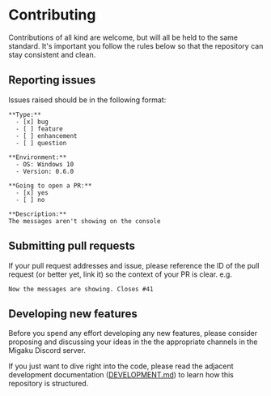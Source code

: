 # Contributing

Contributions of all kind are welcome, but will all be held to the same standard. It's important you follow the rules below so that the repository can stay consistent and clean.

## Reporting issues

Issues raised should be in the following format:

```text
**Type:**
  - [x] bug
  - [ ] feature
  - [ ] enhancement
  - [ ] question

**Environment:**
  - OS: Windows 10
  - Version: 0.6.0

**Going to open a PR:**
  - [x] yes
  - [ ] no

**Description:**
The messages aren't showing on the console
```

## Submitting pull requests

If your pull request addresses and issue, please reference the ID of the pull request (or better yet, link it) so the context of your PR is clear. e.g.
```text
Now the messages are showing. Closes #41
```

## Developing new features

Before you spend any effort developing any new features, please consider proposing and discussing your ideas in the the appropriate channels in the Migaku Discord server.

If you just want to dive right into the code, please read the adjacent development documentation ([DEVELOPMENT.md](DEVELOPMENT.md)) to learn how this repository is structured.